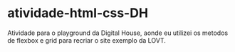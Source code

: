 # atividade-html-css-DH
Atividade para o playground da Digital House, aonde eu utilizei os metodos de flexbox e grid para recriar o site exemplo da LOVT.
